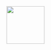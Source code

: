 <div id="header" align="center">
  <img src="https://media.giphy.com/media/v1.Y2lkPTc5MGI3NjExZTBqcTI0d3plcmJlZzhxb3JyaGZ0dnd5eHB4NTU0ZTk2NTJnMWtlaSZlcD12MV9naWZzX3NlYXJjaCZjdD1n/bGgsc5mWoryfgKBx1u/giphy.gif" width="100"/>
</div>
